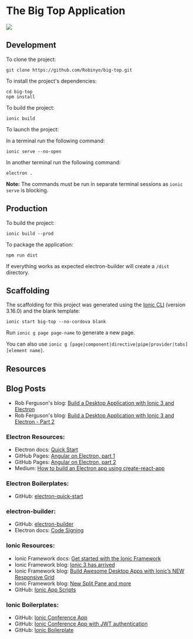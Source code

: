 # The Big Top Application

<img src="https://github.com/Robinyo/big-top/blob/master/screen-shots/electron-ionic-blank.png">

## Development

To clone the project:

    git clone https://github.com/Robinyo/big-top.git

To install the project's dependencies:

    cd big-top
    npm install

To build the project:

    ionic build

To launch the project:

In a terminal run the following command:

    ionic serve --no-open

In another terminal run the following command:

    electron .

**Note:** The commands must be run in separate terminal sessions as `ionic serve` is blocking.

## Production

To build the project:

    ionic build --prod
    
To package the application:

    npm run dist

If everything works as expected electron-builder will create a `/dist` directory.

## Scaffolding

The scaffolding for this project was generated using the [Ionic CLI](https://ionicframework.com/docs/cli/) 
(version 3.16.0) and the blank template:

    ionic start big-top --no-cordova blank

Run `ionic g page page-name` to generate a new page.

You can also use `ionic g [page|component|directive|pipe|provider|tabs] [element name]`.

## Resources 

## Blog Posts 
* Rob Ferguson's blog: [Build a Desktop Application with Ionic 3 and Electron](https://robferguson.org/blog/2017/11/09/build-a-desktop-application-with-ionic-3-and-electron/)
* Rob Ferguson's blog: [Build a Desktop Application with Ionic 3 and Electron - Part 2](https://robferguson.org/blog/2017/11/10/build-a-desktop-application-with-ionic-3-and-electron-part-2/)

### Electron Resources:
* Electron docs: [Quick Start](https://electron.atom.io/docs/tutorial/quick-start/)
* GitHub Pages: [Angular on Electron, part 1](https://sohlich.github.io/post/angular_electron/)
* GitHub Pages: [Angular on Electron, part 2](https://sohlich.github.io/post/angular_electron_2/)
* Medium: [How to build an Electron app using create-react-app](https://medium.freecodecamp.org/building-an-electron-application-with-create-react-app-97945861647c)

### Electron Boilerplates:
* GitHub: [electron-quick-start](https://github.com/electron/electron-quick-start)

### electron-builder:
* GitHub: [electron-builder](https://github.com/electron-userland/electron-builder)
* Electron docs: [Code Signing](https://www.electron.build/code-signing)

### Ionic Resources:
* Ionic Framework docs: [Get started with the Ionic Framework](https://ionicframework.com/getting-started/)
* Ionic Framework blog: [Ionic 3 has arrived](http://blog.ionic.io/ionic-3-0-has-arrived/)
* Ionic Framework blog: [Build Awesome Desktop Apps with Ionic’s NEW Responsive Grid](http://blog.ionic.io/build-awesome-desktop-apps-with-ionics-new-responsive-grid/)
* Ionic Framework blog: [New Split Pane and more](http://blog.ionic.io/ionic-2-2-0-is-out/)
* GitHub: [Ionic App Scripts](https://github.com/driftyco/ionic-app-scripts/)

### Ionic Boilerplates:
* GitHub: [Ionic Conference App](https://github.com/ionic-team/ionic-conference-app)
* GitHub: [Ionic Conference App with JWT authentication](https://github.com/ddellamico/ionic2-conference-app)
* GitHub: [Ionic Boilerplate](https://github.com/marcoturi/ionic-boilerplate)
